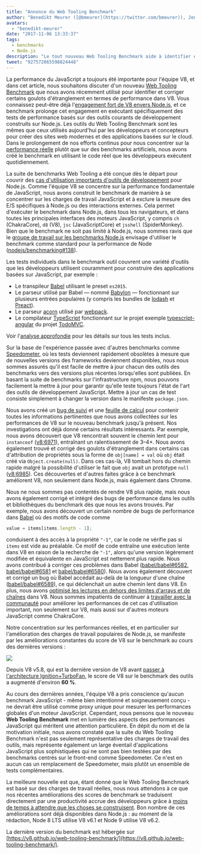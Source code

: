 ```yaml
---
title: "Annonce du Web Tooling Benchmark"
author: "Benedikt Meurer ([@bmeurer](https://twitter.com/bmeurer)), Jongleur de performance JavaScript"
avatars: 
  - "benedikt-meurer"
date: "2017-11-06 13:33:37"
tags: 
  - benchmarks
  - Node.js
description: "Le tout nouveau Web Tooling Benchmark aide à identifier et corriger les goulots d'étranglement de performance de V8 dans Babel, TypeScript, et d'autres projets réels."
tweet: "927572065598824448"
---
```

La performance du JavaScript a toujours été importante pour l'équipe V8, et dans cet article, nous souhaitons discuter d'un nouveau [Web Tooling Benchmark](https://v8.github.io/web-tooling-benchmark) que nous avons récemment utilisé pour identifier et corriger certains goulots d'étranglement en termes de performance dans V8. Vous connaissez peut-être déjà l'[engagement fort de V8 envers Node.js](/blog/v8-nodejs), et ce benchmark prolonge cet engagement en exécutant spécifiquement des tests de performance basés sur des outils courants de développement construits sur Node.js. Les outils du Web Tooling Benchmark sont les mêmes que ceux utilisés aujourd'hui par les développeurs et concepteurs pour créer des sites web modernes et des applications basées sur le cloud. Dans le prolongement de nos efforts continus pour nous concentrer sur la [performance réelle](/blog/real-world-performance/) plutôt que sur des benchmarks artificiels, nous avons créé le benchmark en utilisant le code réel que les développeurs exécutent quotidiennement.

<!--truncate-->
La suite de benchmarks Web Tooling a été conçue dès le départ pour couvrir des [cas d'utilisation importants d'outils de développement](https://github.com/nodejs/benchmarking/blob/master/docs/use_cases.md#web-developer-tooling) pour Node.js. Comme l'équipe V8 se concentre sur la performance fondamentale de JavaScript, nous avons construit le benchmark de manière à se concentrer sur les charges de travail JavaScript et à exclure la mesure des E/S spécifiques à Node.js ou des interactions externes. Cela permet d'exécuter le benchmark dans Node.js, dans tous les navigateurs, et dans toutes les principales interfaces des moteurs JavaScript, y compris `ch` (ChakraCore), `d8` (V8), `jsc` (JavaScriptCore) et `jsshell` (SpiderMonkey). Bien que le benchmark ne soit pas limité à Node.js, nous sommes ravis que le [groupe de travail sur les benchmarks Node.js](https://github.com/nodejs/benchmarking) envisage d'utiliser le benchmark comme standard pour la performance de Node ([nodejs/benchmarking#138](https://github.com/nodejs/benchmarking/issues/138)).

Les tests individuels dans le benchmark outil couvrent une variété d'outils que les développeurs utilisent couramment pour construire des applications basées sur JavaScript, par exemple :

- Le transpileur [Babel](https://github.com/babel/babel) utilisant le preset `es2015`.
- Le parseur utilisé par Babel — nommé [Babylon](https://github.com/babel/babylon) — fonctionnant sur plusieurs entrées populaires (y compris les bundles de [lodash](https://lodash.com/) et [Preact](https://github.com/developit/preact)).
- Le parseur [acorn](https://github.com/ternjs/acorn) utilisé par [webpack](http://webpack.js.org/).
- Le compilateur [TypeScript](http://www.typescriptlang.org/) fonctionnant sur le projet exemple [typescript-angular](https://github.com/tastejs/todomvc/tree/master/examples/typescript-angular) du projet [TodoMVC](https://github.com/tastejs/todomvc).

Voir l'[analyse approfondie](https://github.com/v8/web-tooling-benchmark/blob/master/docs/in-depth.md) pour les détails sur tous les tests inclus.

Sur la base de l'expérience passée avec d'autres benchmarks comme [Speedometer](http://browserbench.org/Speedometer), où les tests deviennent rapidement obsolètes à mesure que de nouvelles versions des frameworks deviennent disponibles, nous nous sommes assurés qu'il est facile de mettre à jour chacun des outils des benchmarks vers des versions plus récentes lorsqu'elles sont publiées. En basant la suite de benchmarks sur l'infrastructure npm, nous pouvons facilement la mettre à jour pour garantir qu'elle teste toujours l'état de l'art des outils de développement JavaScript. Mettre à jour un cas de test consiste simplement à changer la version dans le manifeste `package.json`.

Nous avons créé un [bug de suivi](http://crbug.com/v8/6936) et une [feuille de calcul](https://docs.google.com/spreadsheets/d/14XseWDyiJyxY8_wXkQpc7QCKRgMrUbD65sMaNvAdwXw) pour contenir toutes les informations pertinentes que nous avons collectées sur les performances de V8 sur le nouveau benchmark jusqu'à présent. Nos investigations ont déjà donné certains résultats intéressants. Par exemple, nous avons découvert que V8 rencontrait souvent le chemin lent pour `instanceof` ([v8:6971](http://crbug.com/v8/6971)), entraînant un ralentissement de 3–4×. Nous avons également trouvé et corrigé des goulots d'étranglement dans certains cas d'attribution de propriétés sous la forme de `obj[name] = val` où `obj` était créé via `Object.create(null)`. Dans ces cas-là, V8 tombait hors du chemin rapide malgré la possibilité d'utiliser le fait que `obj` avait un prototype `null` ([v8:6985](http://crbug.com/v8/6985)). Ces découvertes et d'autres faites grâce à ce benchmark améliorent V8, non seulement dans Node.js, mais également dans Chrome.

Nous ne nous sommes pas contentés de rendre V8 plus rapide, mais nous avons également corrigé et intégré des bugs de performance dans les outils et bibliothèques du benchmark dès que nous les avons trouvés. Par exemple, nous avons découvert un certain nombre de bugs de performance dans [Babel](https://github.com/babel/babel) où des motifs de code comme

```js
value = items[items.length - 1];
```

conduisent à des accès à la propriété `"-1"`, car le code ne vérifie pas si `items` est vide au préalable. Ce motif de code entraîne une exécution lente dans V8 en raison de la recherche de `"-1"`, alors qu'une version légèrement modifiée et équivalente en JavaScript est nettement plus rapide. Nous avons contribué à corriger ces problèmes dans Babel ([babel/babel#6582](https://github.com/babel/babel/pull/6582), [babel/babel#6581](https://github.com/babel/babel/pull/6581) et [babel/babel#6580](https://github.com/babel/babel/pull/6580)). Nous avons également découvert et corrigé un bug où Babel accédait au-delà de la longueur d'une chaîne ([babel/babel#6589](https://github.com/babel/babel/pull/6589)), ce qui déclenchait un autre chemin lent dans V8. En plus, nous avons [optimisé les lectures en dehors des limites d'arrays et de chaînes](https://twitter.com/bmeurer/status/926357262318305280) dans V8. Nous sommes impatients de continuer à [travailler avec la communauté](https://twitter.com/rauchg/status/924349334346276864) pour améliorer les performances de cet cas d'utilisation important, non seulement sur V8, mais aussi sur d'autres moteurs JavaScript comme ChakraCore.

Notre concentration sur les performances réelles, et en particulier sur l'amélioration des charges de travail populaires de Node.js, se manifeste par les améliorations constantes du score de V8 sur le benchmark au cours des dernières versions :

![](/_img/web-tooling-benchmark/chart.svg)

Depuis V8 v5.8, qui est la dernière version de V8 avant [passer à l'architecture Ignition+TurboFan](/blog/launching-ignition-and-turbofan), le score de V8 sur le benchmark des outils a augmenté d'environ **60 %**.

Au cours des dernières années, l'équipe V8 a pris conscience qu'aucun benchmark JavaScript - même bien intentionné et soigneusement conçu - ne devrait être utilisé comme proxy unique pour mesurer les performances globales d'un moteur JavaScript. Cependant, nous pensons que le nouveau **Web Tooling Benchmark** met en lumière des aspects des performances JavaScript qui méritent une attention particulière. En dépit du nom et de la motivation initiale, nous avons constaté que la suite du Web Tooling Benchmark n'est pas seulement représentative des charges de travail des outils, mais représente également un large éventail d'applications JavaScript plus sophistiquées qui ne sont pas bien testées par des benchmarks centrés sur le front-end comme Speedometer. Ce n'est en aucun cas un remplacement de Speedometer, mais plutôt un ensemble de tests complémentaires.

La meilleure nouvelle est que, étant donné que le Web Tooling Benchmark est basé sur des charges de travail réelles, nous nous attendons à ce que nos récentes améliorations des scores de benchmark se traduisent directement par une productivité accrue des développeurs grâce à [moins de temps à attendre que les choses se construisent](https://xkcd.com/303/). Bon nombre de ces améliorations sont déjà disponibles dans Node.js : au moment de la rédaction, Node 8 LTS utilise V8 v6.1 et Node 9 utilise V8 v6.2.

La dernière version du benchmark est hébergée sur [https://v8.github.io/web-tooling-benchmark/](https://v8.github.io/web-tooling-benchmark/).
